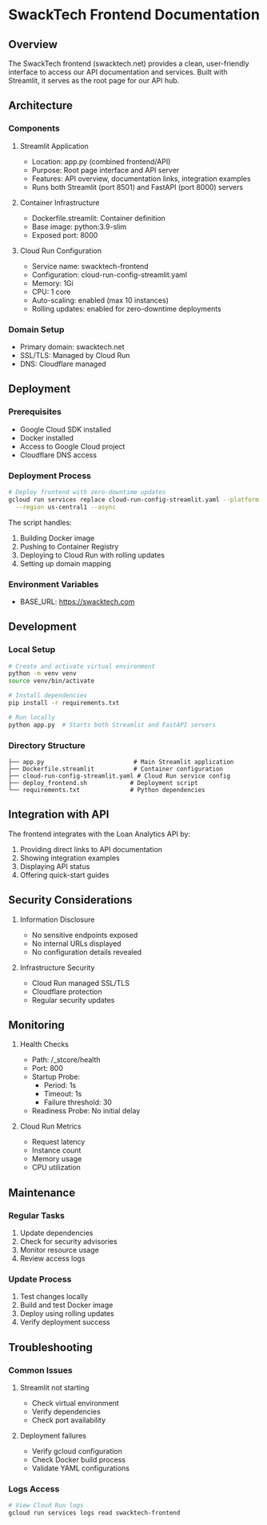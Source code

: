 # SwackTech Frontend Documentation

## Overview

The SwackTech frontend (swacktech.net) provides a clean, user-friendly interface to access our API documentation and services. Built with Streamlit, it serves as the root page for our API hub.

## Architecture

### Components
1. Streamlit Application
   - Location: app.py (combined frontend/API)
   - Purpose: Root page interface and API server
   - Features: API overview, documentation links, integration examples
   - Runs both Streamlit (port 8501) and FastAPI (port 8000) servers

2. Container Infrastructure
   - Dockerfile.streamlit: Container definition
   - Base image: python:3.9-slim
   - Exposed port: 8000

3. Cloud Run Configuration
   - Service name: swacktech-frontend
   - Configuration: cloud-run-config-streamlit.yaml
   - Memory: 1Gi
   - CPU: 1 core
   - Auto-scaling: enabled (max 10 instances)
   - Rolling updates: enabled for zero-downtime deployments

### Domain Setup
- Primary domain: swacktech.net
- SSL/TLS: Managed by Cloud Run
- DNS: Cloudflare managed

## Deployment

### Prerequisites
- Google Cloud SDK installed
- Docker installed
- Access to Google Cloud project
- Cloudflare DNS access

### Deployment Process
```bash
# Deploy frontend with zero-downtime updates
gcloud run services replace cloud-run-config-streamlit.yaml --platform managed \
  --region us-central1 --async
```

The script handles:
1. Building Docker image
2. Pushing to Container Registry
3. Deploying to Cloud Run with rolling updates
4. Setting up domain mapping

### Environment Variables
- BASE_URL: https://swacktech.com

## Development

### Local Setup
```bash
# Create and activate virtual environment
python -m venv venv
source venv/bin/activate

# Install dependencies
pip install -r requirements.txt

# Run locally
python app.py  # Starts both Streamlit and FastAPI servers
```

### Directory Structure
```
├── app.py                         # Main Streamlit application
├── Dockerfile.streamlit           # Container configuration
├── cloud-run-config-streamlit.yaml # Cloud Run service config
├── deploy_frontend.sh            # Deployment script
└── requirements.txt              # Python dependencies
```

## Integration with API

The frontend integrates with the Loan Analytics API by:
1. Providing direct links to API documentation
2. Showing integration examples
3. Displaying API status
4. Offering quick-start guides

## Security Considerations

1. Information Disclosure
   - No sensitive endpoints exposed
   - No internal URLs displayed
   - No configuration details revealed

2. Infrastructure Security
   - Cloud Run managed SSL/TLS
   - Cloudflare protection
   - Regular security updates

## Monitoring

1. Health Checks
   - Path: /_stcore/health
   - Port: 800
   - Startup Probe:
      * Period: 1s
      * Timeout: 1s
      * Failure threshold: 30
    - Readiness Probe: No initial delay

2. Cloud Run Metrics
   - Request latency
   - Instance count
   - Memory usage
   - CPU utilization

## Maintenance

### Regular Tasks
1. Update dependencies
2. Check for security advisories
3. Monitor resource usage
4. Review access logs

### Update Process
1. Test changes locally
2. Build and test Docker image
3. Deploy using rolling updates
4. Verify deployment success

## Troubleshooting

### Common Issues
1. Streamlit not starting
   - Check virtual environment
   - Verify dependencies
   - Check port availability

2. Deployment failures
   - Verify gcloud configuration
   - Check Docker build process
   - Validate YAML configurations

### Logs Access
```bash
# View Cloud Run logs
gcloud run services logs read swacktech-frontend